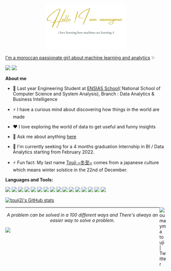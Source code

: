 

<p align="center"><a href="http://touji2j.me"><img width="50%" src="Hello2.png" /></a></p>

[I'm a moroccan passionate girl about machine learning and analytics](http://touji2j.me/) ✨

![](https://komarev.com/ghpvc/?username=touji2j)
![](https://komarev.com/ghpvc/?username=touji2j&style=flat-square&label=Views)


**About me**

- 💼 Last year Engineering Student at [ENSIAS School](http://ensias.um5.ac.ma/)( National School of Computer Science and System Analysis), Branch : Data Analytics & Business Intelligence

- ⚡ I have a curious mind about discovering how things in the world are made

- ❤️ I love exploring the world of data to get useful and funny insights

- 💬 Ask me about anything [here](https://www.linkedin.com/in/oumaymatouji/)

- 🌱 I'm currently seeking for a 4 months graduation Internship in  BI / Data Analytics starting from February 2022.

- ⚡ Fun fact: My last name [Touji ~冬至~](https://guidable.co/culture/espanol-touji-%E5%86%AC%E8%87%B3/) comes from a japanese culture which means winter solstice in the 22nd of December.

**Languages and Tools:** 

<code><img height="20" src="https://img.shields.io/badge/Python-FFD43B?style=for-the-badge&logo=python&logoColor=darkgreen"></code>
<code><img height="20" src="https://img.shields.io/badge/Jupyter-F37626.svg?&style=for-the-badge&logo=Jupyter&logoColor=white"></code>
<code><img height="20" src="https://img.shields.io/badge/Numpy-777BB4?style=for-the-badge&logo=numpy&logoColor=white"></code>
<code><img height="20" src="https://img.shields.io/badge/Pandas-2C2D72?style=for-the-badge&logo=pandas&logoColor=white"></code>
<code><img height="20" src="https://img.shields.io/badge/PyTorch-EE4C2C?style=for-the-badge&logo=PyTorch&logoColor=white"></code>
<code><img height="20" src="https://img.shields.io/badge/R-276DC3?style=for-the-badge&logo=r&logoColor=white"></code>
<code><img height="20" src="https://img.shields.io/badge/OpenCV-27338e?style=for-the-badge&logo=OpenCV&logoColor=white"></code>
<code><img height="20" src="https://img.shields.io/badge/Flask-000000?style=for-the-badge&logo=flask&logoColor=white"></code>
<code><img height="20" src="https://img.shields.io/badge/conda-342B029.svg?&style=for-the-badge&logo=anaconda&logoColor=white"></code>
<code><img height="20" src="https://img.shields.io/badge/Git-F05032?style=for-the-badge&logo=git&logoColor=white"></code>
<code><img height="20" src="https://img.shields.io/badge/TensorFlow-FF6F00?style=for-the-badge&logo=TensorFlow&logoColor=white"></code>
<code><img height="20" src="https://img.shields.io/badge/Xampp-F37623?style=for-the-badge&logo=xampp&logoColor=white"></code>
<code><img height="20" src="https://img.shields.io/badge/scikit_learn-F7931E?style=for-the-badge&logo=scikit-learn&logoColor=white"></code>
<code><img height="20" src="https://img.shields.io/badge/Keras-D00000?style=for-the-badge&logo=Keras&logoColor=white"></code>
<code><img height="20" src="https://img.shields.io/badge/Streamlit-FF4B4B?style=for-the-badge&logo=Streamlit&logoColor=white"></code>
<code><img height="20" src="https://img.shields.io/badge/MySQL-005C84?style=for-the-badge&logo=mysql&logoColor=white"></code>


<!-- <img alt="choubari" align="left" src="https://cdn.dribbble.com/users/2646423/screenshots/5507196/computer.gif" width="250">
 -->
[![touji2j's GitHub stats](https://github-readme-stats.vercel.app/api?username=touji2j&count_private=true&show_icons=true&theme=swift)](https://github.com/anuraghazra/github-readme-stats)



<a href="https://twitter.com/the2jyma"><img align="right" alt="oumayma touji | Twitter" width="21px" src="https://raw.githubusercontent.com/anuraghazra/anuraghazra/master/assets/twitter.svg" /></a>



---
<p align="center">
   <i>A problem can be solved in a 100 different ways and There's always an easier way to solve a problem.</i>
 </p>








<!--
**touji2j/touji2j** is a ✨ _special_ ✨ repository because its `README.md` (this file) appears on your GitHub profile.

Here are some ideas to get you started:

- 🔭 I’m currently working on ...
- 🌱 I’m currently learning ...
- 👯 I’m looking to collaborate on ...
- 🤔 I’m looking for help with ...
- 💬 Ask me about ...
- 📫 How to reach me: ...
- 😄 Pronouns: ...
- ⚡ Fun fact: ...
-->
![](https://hit.yhype.me/github/profile?user_id=57493348)

 
